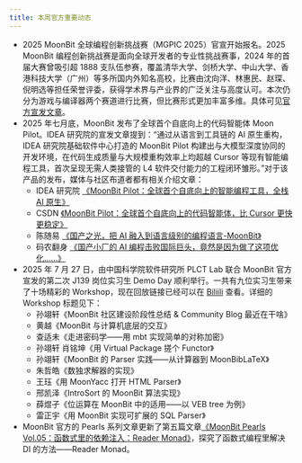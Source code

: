 ```yaml
---
title: 本周官方重要动态
---
```


- 2025 MoonBit 全球编程创新挑战赛（MGPIC 2025）官宣开始报名。2025 MoonBit 编程创新挑战赛是面向全球开发者的专业性挑战赛事，2024 年的首届大赛曾吸引超 1888 支队伍参赛，覆盖清华大学、剑桥大学、中山大学、香港科技大学（广州）等多所国内外知名高校，比赛由沈向洋、林惠民、赵琛、倪明选等担任荣誉评委，获得学术界与产业界的广泛关注与高度认可。本次仍分为游戏与编译器两个赛道进行比赛，但比赛形式更加丰富多维。具体可见[官方宣发文章](https://mp.weixin.qq.com/s/8IbEQ0dasvQlIMeAgJhHww)。
- 2025 年七月底，MoonBit 发布了全球首个自底向上的代码智能体 Moon Pilot。IDEA 研究院的宣发文章提到：“通过从语言到工具链的 AI 原生重构，IDEA 研究院基础软件中心打造的 MoonBit Pilot 构建出与大模型深度协同的开发环境，在代码生成质量与大规模重构效率上均超越 Cursor 等现有智能编程工具，首次呈现无需人类接管的 L4 软件交付能力的工程闭环雏形。”对于该产品的发布，媒体与社区布道者都有相关介绍文章：
  - IDEA 研究院 [《MoonBit Pilot：全球首个自底向上的智能编程工具，全栈 AI 原生》](https://mp.weixin.qq.com/s/Y8y5UbxE42AqXqdPWi5kug)
  - CSDN [《MoonBit Pilot：全球首个自底向上的代码智能体，比 Cursor 更快更稳定》](https://mp.weixin.qq.com/s/QmFByVz-2ro81-akd4XZWg)
  - 陈随易 [《国产之光，把 AI 融入到语言级别的编程语言-MoonBit》](https://mp.weixin.qq.com/s/uOz-YexUgY_tJXyQjxWGkw)
  - 码农翻身 [《国产小厂的 AI 编程击败国际巨头，竟然是因为做了这项优化......》](https://mp.weixin.qq.com/s/v_bv3W6xljqYvr65FAmK5Q)
- 2025 年 7 月 27 日，由中国科学院软件研究所 PLCT Lab 联合 MoonBit 官方宣发的第二次 J139 岗位实习生 Demo Day 顺利举行。一共有九位实习生带来了十场精彩的 Workshop，现在回放链接已经可以在 [Biliili](https://space.bilibili.com/3546645654407506/lists/5981946) 查看。详细的 Workshop 标题见下：
  - 孙翊轩《MoonBit 社区建设阶段性总结 & Community Blog 最近在干啥》
  - 黄越《MoonBit 与计算机底层的交互》
  - 查适未《走进密码学——用 mbt 实现简单的对称加密》
  - 孙翊轩 肖铭坤《用 Virtual Package 搓个 Functor》
  - 孙翊轩《MoonBit 的 Parser 实践——从计算器到 MoonBibLaTeX》
  - 朱哲皓《数独求解器的实现》
  - 王珏《用 MoonYacc 打开 HTML Parser》
  - 邢凯泽《IntroSort 的 MoonBit 算法实现》
  - 薛煜孑《位运算在 MoonBit 中的适用——以 VEB tree 为例》
  - 雷正宇《用 MoonBit 实现可扩展的 SQL Parser》
- MoonBit 官方的 Pearls 系列文章更新了第五篇文章[《MoonBit Pearls Vol.05：函数式里的依赖注入：Reader Monad》](https://mp.weixin.qq.com/s/6g4XG1Bw2pcEtmKCLHwyMQ)，探究了函数式编程里解决 DI 的方法——Reader Monad。
